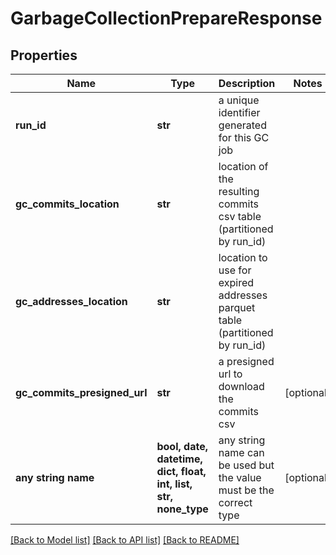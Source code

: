 # GarbageCollectionPrepareResponse


## Properties
Name | Type | Description | Notes
------------ | ------------- | ------------- | -------------
**run_id** | **str** | a unique identifier generated for this GC job | 
**gc_commits_location** | **str** | location of the resulting commits csv table (partitioned by run_id) | 
**gc_addresses_location** | **str** | location to use for expired addresses parquet table (partitioned by run_id) | 
**gc_commits_presigned_url** | **str** | a presigned url to download the commits csv | [optional] 
**any string name** | **bool, date, datetime, dict, float, int, list, str, none_type** | any string name can be used but the value must be the correct type | [optional]

[[Back to Model list]](../README.md#documentation-for-models) [[Back to API list]](../README.md#documentation-for-api-endpoints) [[Back to README]](../README.md)


